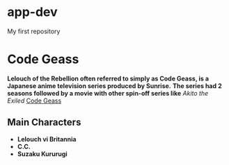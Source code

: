 # app-dev
My first repository
# Code Geass
**Lelouch of the Rebellion often referred to simply as Code Geass, is a Japanese anime television series produced by Sunrise.**
**The series had 2 seasons followed by a movie with other spin-off series like** *Akito the Exiled*
	[Code Geass](https://en.wikipedia.org/wiki/Code_Geass)
## Main Characters
- **Lelouch vi Britannia**
- **C.C.**
- **Suzaku Kururugi**
